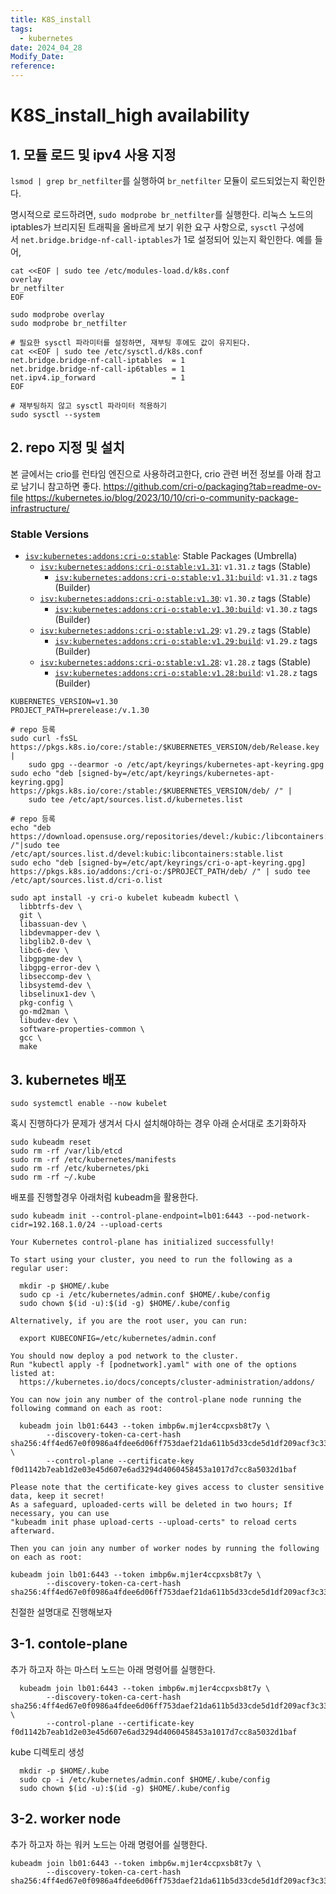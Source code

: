 ```yaml
---
title: K8S_install
tags:
  - kubernetes
date: 2024_04_28
Modify_Date: 
reference:
---
```

# K8S_install_high availability
## 1. 모듈 로드 및 ipv4 사용 지정

`lsmod | grep br_netfilter`를 실행하여 `br_netfilter` 모듈이 로드되었는지 확인한다.

명시적으로 로드하려면, `sudo modprobe br_netfilter`를 실행한다. 리눅스 노드의 iptables가 브리지된 트래픽을 올바르게 보기 위한 요구 사항으로, `sysctl` 구성에서 `net.bridge.bridge-nf-call-iptables`가 1로 설정되어 있는지 확인한다. 예를 들어,

```shell
cat <<EOF | sudo tee /etc/modules-load.d/k8s.conf
overlay
br_netfilter
EOF

sudo modprobe overlay
sudo modprobe br_netfilter

# 필요한 sysctl 파라미터를 설정하면, 재부팅 후에도 값이 유지된다.
cat <<EOF | sudo tee /etc/sysctl.d/k8s.conf
net.bridge.bridge-nf-call-iptables  = 1
net.bridge.bridge-nf-call-ip6tables = 1
net.ipv4.ip_forward                 = 1
EOF

# 재부팅하지 않고 sysctl 파라미터 적용하기
sudo sysctl --system
```


## 2. repo 지정 및 설치
본 글에서는 crio를 런타임 엔진으로 사용하려고한다, crio 관련 버전 정보를 아래 참고로 남기니 참고하면 좋다.
https://github.com/cri-o/packaging?tab=readme-ov-file
https://kubernetes.io/blog/2023/10/10/cri-o-community-package-infrastructure/
### Stable Versions
- [`isv:kubernetes:addons:cri-o:stable`](https://build.opensuse.org/project/show/isv:kubernetes:addons:cri-o:stable): Stable Packages (Umbrella)
    - [`isv:kubernetes:addons:cri-o:stable:v1.31`](https://build.opensuse.org/project/show/isv:kubernetes:addons:cri-o:stable:v1.31): `v1.31.z` tags (Stable)
        - [`isv:kubernetes:addons:cri-o:stable:v1.31:build`](https://build.opensuse.org/project/show/isv:kubernetes:addons:cri-o:stable:v1.31:build): `v1.31.z` tags (Builder)
    - [`isv:kubernetes:addons:cri-o:stable:v1.30`](https://build.opensuse.org/project/show/isv:kubernetes:addons:cri-o:stable:v1.30): `v1.30.z` tags (Stable)
        - [`isv:kubernetes:addons:cri-o:stable:v1.30:build`](https://build.opensuse.org/project/show/isv:kubernetes:addons:cri-o:stable:v1.30:build): `v1.30.z` tags (Builder)
    - [`isv:kubernetes:addons:cri-o:stable:v1.29`](https://build.opensuse.org/project/show/isv:kubernetes:addons:cri-o:stable:v1.29): `v1.29.z` tags (Stable)
        - [`isv:kubernetes:addons:cri-o:stable:v1.29:build`](https://build.opensuse.org/project/show/isv:kubernetes:addons:cri-o:stable:v1.29:build): `v1.29.z` tags (Builder)
    - [`isv:kubernetes:addons:cri-o:stable:v1.28`](https://build.opensuse.org/project/show/isv:kubernetes:addons:cri-o:stable:v1.28): `v1.28.z` tags (Stable)
        - [`isv:kubernetes:addons:cri-o:stable:v1.28:build`](https://build.opensuse.org/project/show/isv:kubernetes:addons:cri-o:stable:v1.28:build): `v1.28.z` tags (Builder)

```shell
KUBERNETES_VERSION=v1.30
PROJECT_PATH=prerelease:/v.1.30

# repo 등록
sudo curl -fsSL https://pkgs.k8s.io/core:/stable:/$KUBERNETES_VERSION/deb/Release.key |
    sudo gpg --dearmor -o /etc/apt/keyrings/kubernetes-apt-keyring.gpg
sudo echo "deb [signed-by=/etc/apt/keyrings/kubernetes-apt-keyring.gpg] https://pkgs.k8s.io/core:/stable:/$KUBERNETES_VERSION/deb/ /" |
    sudo tee /etc/apt/sources.list.d/kubernetes.list

# repo 등록
echo "deb https://download.opensuse.org/repositories/devel:/kubic:/libcontainers:/stable/$OS/ /"|sudo tee /etc/apt/sources.list.d/devel:kubic:libcontainers:stable.list
sudo echo "deb [signed-by=/etc/apt/keyrings/cri-o-apt-keyring.gpg] https://pkgs.k8s.io/addons:/cri-o:/$PROJECT_PATH/deb/ /" | sudo tee /etc/apt/sources.list.d/cri-o.list

sudo apt install -y cri-o kubelet kubeadm kubectl \
  libbtrfs-dev \
  git \
  libassuan-dev \
  libdevmapper-dev \
  libglib2.0-dev \
  libc6-dev \
  libgpgme-dev \
  libgpg-error-dev \
  libseccomp-dev \
  libsystemd-dev \
  libselinux1-dev \
  pkg-config \
  go-md2man \
  libudev-dev \
  software-properties-common \
  gcc \
  make
```

## 3. kubernetes 배포

```shell
sudo systemctl enable --now kubelet
```

혹시 진행하다가 문제가 생겨서 다시 설치해야하는 경우 아래 순서대로 초기화하자
```shell
sudo kubeadm reset
sudo rm -rf /var/lib/etcd
sudo rm -rf /etc/kubernetes/manifests
sudo rm -rf /etc/kubernetes/pki
sudo rm -rf ~/.kube
```


배포를 진행할경우 아래처럼 kubeadm을 활용한다.

```shell
sudo kubeadm init --control-plane-endpoint=lb01:6443 --pod-network-cidr=192.168.1.0/24 --upload-certs

Your Kubernetes control-plane has initialized successfully!

To start using your cluster, you need to run the following as a regular user:

  mkdir -p $HOME/.kube
  sudo cp -i /etc/kubernetes/admin.conf $HOME/.kube/config
  sudo chown $(id -u):$(id -g) $HOME/.kube/config

Alternatively, if you are the root user, you can run:

  export KUBECONFIG=/etc/kubernetes/admin.conf

You should now deploy a pod network to the cluster.
Run "kubectl apply -f [podnetwork].yaml" with one of the options listed at:
  https://kubernetes.io/docs/concepts/cluster-administration/addons/

You can now join any number of the control-plane node running the following command on each as root:

  kubeadm join lb01:6443 --token imbp6w.mj1er4ccpxsb8t7y \
        --discovery-token-ca-cert-hash sha256:4ff4ed67e0f0986a4fdee6d06ff753daef21da611b5d33cde5d1df209acf3c33 \
        --control-plane --certificate-key f0d1142b7eab1d2e03e45d607e6ad3294d4060458453a1017d7cc8a5032d1baf

Please note that the certificate-key gives access to cluster sensitive data, keep it secret!
As a safeguard, uploaded-certs will be deleted in two hours; If necessary, you can use
"kubeadm init phase upload-certs --upload-certs" to reload certs afterward.

Then you can join any number of worker nodes by running the following on each as root:

kubeadm join lb01:6443 --token imbp6w.mj1er4ccpxsb8t7y \
        --discovery-token-ca-cert-hash sha256:4ff4ed67e0f0986a4fdee6d06ff753daef21da611b5d33cde5d1df209acf3c33
```

친절한 설명대로 진행해보자

## 3-1. contole-plane
추가 하고자 하는 마스터 노드는 아래 명령어를 실행한다.
```shell
  kubeadm join lb01:6443 --token imbp6w.mj1er4ccpxsb8t7y \
        --discovery-token-ca-cert-hash sha256:4ff4ed67e0f0986a4fdee6d06ff753daef21da611b5d33cde5d1df209acf3c33 \
        --control-plane --certificate-key f0d1142b7eab1d2e03e45d607e6ad3294d4060458453a1017d7cc8a5032d1baf
```
kube 디렉토리 생성
```shell
  mkdir -p $HOME/.kube
  sudo cp -i /etc/kubernetes/admin.conf $HOME/.kube/config
  sudo chown $(id -u):$(id -g) $HOME/.kube/config
```

## 3-2. worker node
추가 하고자 하는 워커 노드는 아래 명령어를 실행한다.
```shell
kubeadm join lb01:6443 --token imbp6w.mj1er4ccpxsb8t7y \
        --discovery-token-ca-cert-hash sha256:4ff4ed67e0f0986a4fdee6d06ff753daef21da611b5d33cde5d1df209acf3c33
```